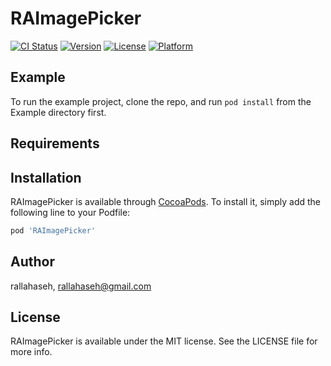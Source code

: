 # RAImagePicker

[![CI Status](http://img.shields.io/travis/rallahaseh/RAImagePicker.svg?style=flat)](https://travis-ci.org/rallahaseh/RAImagePicker)
[![Version](https://img.shields.io/cocoapods/v/RAImagePicker.svg?style=flat)](http://cocoapods.org/pods/RAImagePicker)
[![License](https://img.shields.io/cocoapods/l/RAImagePicker.svg?style=flat)](http://cocoapods.org/pods/RAImagePicker)
[![Platform](https://img.shields.io/cocoapods/p/RAImagePicker.svg?style=flat)](http://cocoapods.org/pods/RAImagePicker)

## Example

To run the example project, clone the repo, and run `pod install` from the Example directory first.

## Requirements

## Installation

RAImagePicker is available through [CocoaPods](http://cocoapods.org). To install
it, simply add the following line to your Podfile:

```ruby
pod 'RAImagePicker'
```

## Author

rallahaseh, rallahaseh@gmail.com

## License

RAImagePicker is available under the MIT license. See the LICENSE file for more info.

